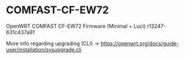 # COMFAST-CF-EW72
OpenWRT COMFAST CF-EW72 Firmware (Minimal + Luci) r13247-631c437a91

More info regarding upgrading (CLI) -> https://openwrt.org/docs/guide-user/installation/sysupgrade.cli
